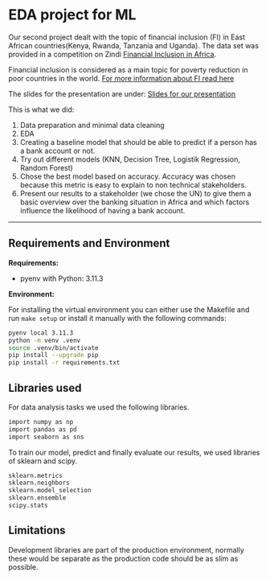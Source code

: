# EDA project for ML

Our second project dealt with the topic of financial inclusion (FI) in East African countries(Kenya, Rwanda, Tanzania and Uganda). The data set was provided in a competition on Zindi [Financial Inclusion in Africa](https://zindi.africa/competitions/financial-inclusion-in-africa).

Financial inclusion is considered as a main topic for poverty reduction in poor countries in the world.
[For more information about FI read here](https://www.gpfi.org/why-financial-inclusion)

The slides for the presentation are under: [Slides for our presentation](https://docs.google.com/presentation/d/13g0cf4CojeH_SqUUQ84opw7_dplkrl_nZlCcmJoBrco/edit#slide=id.g1e4c24518d3_0_1)

This is what we did:

1. Data preparation and minimal data cleaning
2. EDA
3. Creating a baseline model that should be able to predict if a person has a bank account or not.
4. Try out different models (KNN, Decision Tree, Logistik Regression, Random Forest)
5. Chose the best model based on accuracy. Accuracy was chosen because this metric is easy to explain to non technical stakeholders. 
6. Present our results to a stakeholder (we chose the UN) to give them a basic overview over the banking situation in Africa and which factors  influence the likelihood of having a bank account.

---

## Requirements and Environment

**Requirements:**
- pyenv with Python: 3.11.3

**Environment:** 

For installing the virtual environment you can either use the Makefile and run `make setup` or install it manually with the following commands: 

```Bash
pyenv local 3.11.3
python -m venv .venv
source .venv/bin/activate
pip install --upgrade pip
pip install -r requirements.txt
```

## Libraries used
For data analysis tasks we used the following libraries.
```Bash
import numpy as np
import pandas as pd
import seaborn as sns
```
To train our model, predict and finally evaluate our results, we used libraries of sklearn and scipy.

```Bash
sklearn.metrics
sklearn.neighbors
sklearn.model_selection
sklearn.ensemble
scipy.stats
```

## Limitations

Development libraries are part of the production environment, normally these would be separate as the production code should be as slim as possible.


